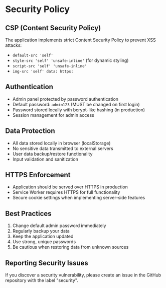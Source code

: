 # Security Policy

## CSP (Content Security Policy)
The application implements strict Content Security Policy to prevent XSS attacks:
- `default-src 'self'`
- `style-src 'self' 'unsafe-inline'` (for dynamic styling)
- `script-src 'self' 'unsafe-inline'`
- `img-src 'self' data: https:`

## Authentication
- Admin panel protected by password authentication
- Default password: `admin123` (MUST be changed on first login)
- Password stored locally with bcrypt-like hashing (in production)
- Session management for admin access

## Data Protection
- All data stored locally in browser (localStorage)
- No sensitive data transmitted to external servers
- User data backup/restore functionality
- Input validation and sanitization

## HTTPS Enforcement
- Application should be served over HTTPS in production
- Service Worker requires HTTPS for full functionality
- Secure cookie settings when implementing server-side features

## Best Practices
1. Change default admin password immediately
2. Regularly backup your data
3. Keep the application updated
4. Use strong, unique passwords
5. Be cautious when restoring data from unknown sources

## Reporting Security Issues
If you discover a security vulnerability, please create an issue in the GitHub repository with the label "security".